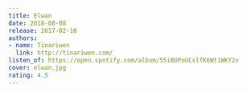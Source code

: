 ```yaml
---
title: Elwan
date: 2018-08-08
release: 2017-02-10
authors:
- name: Tinariwen
  link: http://tinariwen.com/
listen_of: https://open.spotify.com/album/55iBUPoUCslfK6Wt1WKY2v
cover: elwan.jpg
rating: 4.5
---
```

